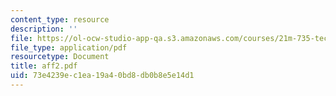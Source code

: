 ```yaml
---
content_type: resource
description: ''
file: https://ol-ocw-studio-app-qa.s3.amazonaws.com/courses/21m-735-technical-design-scenery-mechanisms-and-special-effects-spring-2004/73e4239ec1ea19a40bd8db0b8e5e14d1_aff2.pdf
file_type: application/pdf
resourcetype: Document
title: aff2.pdf
uid: 73e4239e-c1ea-19a4-0bd8-db0b8e5e14d1
---
```

